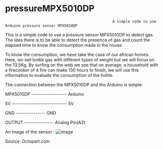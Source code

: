 # pressureMPX5010DP
                                                     A simple code to use Arduino pressure sensor MPX5010DP

This is a simple code to use a pressure sensor MPX5010DP to detect gas. The idea there is to be able to detect the presence of gas and count the elapsed time to know the consumption made in the house.

To know the consumption, we have take the case of our african homes. Here, we sell bottle gas with different types of weight but we will focus on the 13.5Kg. 
By surfing on the web we see that on average, a household with a firecooker of 4 fire can make 130 hours to finish, we will use this information to evaluate the consumption of the bottle.

The connection between the MPX5010DP and the Arduino is simple:



MPX5010DP             ------------------             Arduino

5V                ----------------------------          5V

GND                         ---------------             GND

OUTPUT                      ---------------             Analog Pin(A2)


An image of the sensor :  ![image](https://user-images.githubusercontent.com/71699176/136206913-744372e9-0f20-49b5-9857-89bd33fd65cd.png)

Source: Octopart.com

